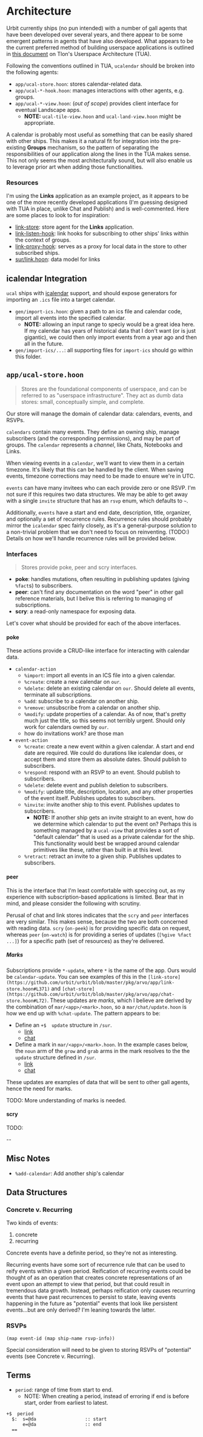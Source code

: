 # Architecture #

Urbit currently ships (no pun intended) with a number of gall agents that have
been developed over several years, and there appear to be some emergent patterns
in agents that have also developed. What appears to be the current preferred
method of building userspace applications is outlined in [this
document](https://docs.google.com/document/d/1hS_UuResG1S4j49_H-aSshoTOROKBnGoJAaRgOipf54/edit?ts=5d533e42)
on Tlon's Userspace Architecture (TUA).

Following the conventions outlined in TUA, `ucalendar` should be broken into the
following agents:

- `app/ucal-store.hoon`: stores calendar-related data.
- `app/ucal-*-hook.hoon`: manages interactions with other agents, e.g. groups.
- `app/ucal-*-view.hoon`: (*out of scope*) provides client interface for eventual
  Landscape apps.
  - **NOTE:** `ucal-tile-view.hoon` and `ucal-land-view.hoon` might be
    appropriate.

A calendar is probably most useful as something that can be easily shared with
other ships. This makes it a natural fit for integration into the pre-existing
**Groups** mechanism, so the pattern of separating the responsibilities of our
application along the lines in the TUA makes sense. This not only seems the most
architecturally sound, but will also enable us to leverage prior art when adding
those functionalities.

### Resources ###

I'm using the **Links** application as an example project, as it appears to be
one of the more recently developed applications (I'm guessing designed with TUA
in place, unlike Chat and Publish) and is well-commented. Here are some places
to look to for inspiration:

- [link-store](https://github.com/urbit/urbit/blob/master/pkg/arvo/app/link-store.hoon):
  store agent for the **Links** application.
- [link-listen-hook](https://github.com/urbit/urbit/blob/master/pkg/arvo/app/link-listen-hook.hoon):
  link hooks for subscribing to other ships' links within the context of groups.
- [link-proxy-hook](https://github.com/urbit/urbit/blob/master/pkg/arvo/app/link-proxy-hook.hoon):
  serves as a proxy for local data in the store to other subscribed ships.
- [sur/link.hoon](https://github.com/urbit/urbit/blob/master/pkg/arvo/sur/link.hoon):
  data model for links

## icalendar Integration ##

`ucal` ships with [icalendar]() support, and should expose generators for
importing an `.ics` file into a target calendar.

- `gen/import-ics.hoon`: given a path to an ics file and calendar code, import
  all events into the specified calendar.
  - **NOTE:** allowing an input range to speciy would be a great idea here. If
    my calendar has years of historical data that I don't want (or is just
    gigantic), we could then only import events from a year ago and then all
    in the future.
- `gen/import-ics/...`: all supporting files for `import-ics` should go within
  this folder.

## `app/ucal-store.hoon` ##

> Stores are the foundational components of userspace, and can be referred to as
> "userspace infrastructure". They act as dumb data stores: small, conceptually
> simple, and complete.

Our store will manage the domain of calendar data: calendars, events, and RSVPs.

`calendars` contain many events. They define an owning ship, manage subscribers
(and the corresponding permissions), and may be part of groups. The `calendar`
represents a *channel*, like Chats, Notebooks and Links.

When viewing events in a `calendar`, we'll want to view them in a certain
timezone. It's likely that this can be handled by the client. When saving
events, timezone corrections may need to be made to ensure we're in UTC.

`events` can have many invitees who can each provide zero or one RSVP. I'm not
sure if this requires two data structures. We may be able to get away with a
single `invite` structure that has an `rsvp` enum, which defaults to `~`.

Additionally, `events` have a start and end date, description, title, organizer,
and optionally a set of recurrence rules. Recurrence rules should probably
mirror the `icalendar` spec fairly closely, as it's a general-purpose solution
to a non-trivial problem that we don't need to focus on reinventing. (TODO:)
Details on how we'll handle recurrence rules will be provided below.

### Interfaces ###

> Stores provide poke, peer and scry interfaces.

- **poke**: handles mutations, often resulting in publishing updates (giving
  `%fact`s) to subscribers.
- **peer**: can't find any documentation on the word "peer" in other gall
  reference materials, but I belive this is referring to managing of
  subscriptions.
- **scry**: a read-only namespace for exposing data.

Let's cover what should be provided for each of the above interfaces.

#### poke ####

These actions provide a CRUD-like interface for interacting with calendar data.

- `calendar-action`
  - `%import`: import all events in an ICS file into a given calendar.
  - `%create`: create a new calendar on `our`.
  - `%delete`: delete an existing calendar on `our`. Should delete all
    events, terminate all subscriptions.
  - `%add`: subscribe to a calendar on another ship.
  - `%remove`: unsubscribe from a calendar on another ship.
  - `%modify`: update properties of a calendar. As of now, that's pretty much
    just the title, so this seems not terribly urgent. Should only work for
    calendars owned by `our`.
  - how do invitations work? are those man
- `event-action`
  - `%create`: create a new event within a given calendar. A start and end date
    are required. We could do durations like icalendar does, or accept them and
    store them as absolute dates. Should publish to subscribers.
  - `%respond`: respond with an RSVP to an event. Should publish to subscribers.
  - `%delete`: delete event and publish deletion to subscribers.
  - `%modify`: update title, description, location, and any other properties of
    the event itself. Publishes updates to subscribers.
  - `%invite`: invite another ship to this event. Publishes updates to
    subscribers.
    - **NOTE:** If another ship gets an invite straight to an event, how do we
      determine which calendar to put the event on? Perhaps this is something
      managed by a `ucal-view` that provides a sort of "default calendar" that
      is used as a private calendar for the ship. This functionality would best
      be wrapped around calendar primitives like these, rather than built in at
      this level.
  - `%retract`: retract an invite to a given ship. Publishes updates to
    subscribers.

#### peer ####

This is the interface that I'm least comfortable with speccing out, as my
experience with subscription-based applications is limited. Bear that in mind,
and please consider the following with scrutiny.

Perusal of chat and link stores indicates that the `scry` and `peer` interfaces
are very similar. This makes sense, because the two are both concerned with
reading data. `scry` (`on-peek`) is for providing specific data on request,
whereas `peer` (`on-watch`) is for providing a series of updates (`[%give %fact ...]`)
for a specific path (set of resources) as they're delivered.

##### Marks #####

Subscriptions provide `*-update`, where `*` is the name of the app. Ours would
be `calendar-update`. You can see examples of this in the
`[link-store](https://github.com/urbit/urbit/blob/master/pkg/arvo/app/link-store.hoon#L371)`
and
`[chat-store](https://github.com/urbit/urbit/blob/master/pkg/arvo/app/chat-store.hoon#L72)`.
These updates are *marks*, which I believe are derived by the combination of
`mar/<app>/<mark>.hoon`, so a `mar/chat/update.hoon` is how we end up with
`%chat-update`. The pattern appears to be:

- Define an `+$  update` structure in `/sur`.
  - [link](https://github.com/urbit/urbit/blob/master/pkg/arvo/sur/link.hoon#L86)
  - [chat](https://github.com/urbit/urbit/blob/master/pkg/arvo/sur/chat-store.hoon#L48)
- Define a mark in `mar/<app>/<mark>.hoon`. In the example cases below, the
  `noun` arm of the `grow` and `grab` arms in the mark resolves to the the
  `update` structure defined in `/sur`.
  - [link](https://github.com/urbit/urbit/blob/master/pkg/arvo/mar/link/update.hoon)
  - [chat](https://github.com/urbit/urbit/blob/master/pkg/arvo/mar/chat/update.hoon)

These updates are examples of data that will be sent to other gall agents, hence
the need for marks.

TODO: More understanding of marks is needed.

#### scry ####

TODO:

--

## Misc Notes

* `%add-calendar`: Add another ship's calendar

## Data Structures

### Concrete v. Recurring

Two kinds of events:

1. concrete
2. recurring

Concrete events have a definite period, so they're not as interesting.

Recurring events have some sort of recurrence rule that can be used to reify
events within a given period. Reification of recurring events could be thought
of as an operation that creates concrete representations of an event upon an
attempt to view that period, but that could result in tremendous data growth.
Instead, perhaps reification only causes recurring events that have past
recurrences to persist to state, leaving events happening in the future as
"potential" events that look like persistent events...but are only derived? I'm
leaning towards the latter.

### RSVPs

```
(map event-id (map ship-name rsvp-info))
```

Special consideration will need to be given to storing RSVPs of "potential"
events (see Concrete v. Recurring).

## Terms

- `period`: range of time from start to end.
  - NOTE: When creating a period, instead of erroring if end is before start,
    order from earliest to latest.

```
+$  period
  $:  s=@da                  :: start
      e=@da                  :: end
  ==
```
